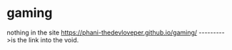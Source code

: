 # gaming
nothing in the site
https://phani-thedevloveper.github.io/gaming/ --------->is the link into the void.
